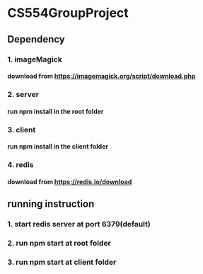# CS554GroupProject
## Dependency
### 1. imageMagick 
#### download from https://imagemagick.org/script/download.php
### 2. server 
#### run npm install in the root folder
### 3. client
#### run npm install in the client folder
### 4. redis
#### download from https://redis.io/download
## running instruction
### 1. start redis server at port 6379(default)
### 2. run npm start at root folder
### 3. run npm start at client folder

